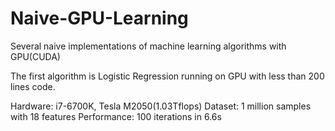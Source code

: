 # Naive-GPU-Learning
Several naive implementations of machine learning algorithms with GPU(CUDA)

The first algorithm is Logistic Regression running on GPU with less than 200 lines code. 

Hardware: i7-6700K, Tesla M2050(1.03Tflops)
Dataset: 1 million samples with 18 features
Performance: 100 iterations in 6.6s
